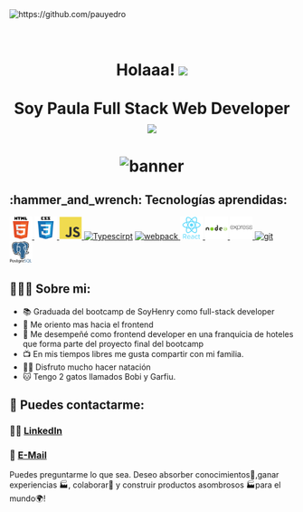 
 <img src="https://komarev.com/ghpvc/?username=AgosGavilan" alt="https://github.com/pauyedro" />
<h1 align="center">
 <abc>
  <br>Holaaa! <img src="https://media.giphy.com/media/mGcNjsfWAjY5AEZNw6/giphy.gif" width="60"><br>
  <br> Soy Paula Full Stack Web Developer <img src="https://media.giphy.com/media/WUlplcMpOCEmTGBtBW/giphy.gif" width="30"> <br>
  <br>
   <img src="https://www.canva.com/design/DAFRVqkAz0I/view?utm_content=DAFRVqkAz0I&utm_campaign=designshare&utm_medium=link&utm_source=publishsharelink" alt="banner" width="500">
   </abc>
</h1>
<h2 align="left">:hammer_and_wrench: Tecnologías aprendidas:</h2>
<p align="left">
    <a href="https://www.w3.org/html/" target="_blank"> <img src="https://raw.githubusercontent.com/devicons/devicon/master/icons/html5/html5-original-wordmark.svg" alt="html5" width="40" height="40"/> </a>
    <a href="https://www.w3schools.com/css/" target="_blank"> <img src="https://raw.githubusercontent.com/devicons/devicon/master/icons/css3/css3-original-wordmark.svg" alt="css3" width="40" height="40"/> </a>
  <a href="https://developer.mozilla.org/en-US/docs/Web/JavaScript" target="_blank"> <img src="https://raw.githubusercontent.com/devicons/devicon/master/icons/javascript/javascript-original.svg" alt="javascript" width="40" height="40"/> </a>
 <a href="https://www.typescriptlang.org/" target="_blank"><img alt="Typescirpt" height ="42px" src="https://raw.githubusercontent.com/rahul-jha98/github_readme_icons/main/language_and_tools/square/typescript/typescript.svg"></a> 
 <a href="https://webpack.js.org/" target="_blank"> <img src="https://www.vectorlogo.zone/logos/js_webpack/js_webpack-icon.svg" alt="webpack" width="40" height="40"/> </a>
<a href="https://reactjs.org/" target="_blank"> <img src="https://raw.githubusercontent.com/devicons/devicon/master/icons/react/react-original-wordmark.svg" alt="react" width="40" height="40"/> </a>
  <a href="https://nodejs.org" target="_blank"> <img src="https://raw.githubusercontent.com/devicons/devicon/master/icons/nodejs/nodejs-original-wordmark.svg" alt="nodejs" width="40" height="40"/> </a>
    <a href="https://expressjs.com" target="_blank"> <img src="https://raw.githubusercontent.com/devicons/devicon/master/icons/express/express-original-wordmark.svg" alt="express" width="40" height="40"/> </a>
  <a href="https://git-scm.com/" target="_blank"> <img src="https://www.vectorlogo.zone/logos/git-scm/git-scm-icon.svg" alt="git" width="40" height="40"/> </a>
 <img src="https://raw.githubusercontent.com/devicons/devicon/master/icons/postgresql/postgresql-original-wordmark.svg" width="40" height="40"/>
   </p>
   
   <h2 align="left">👨🏻‍💻 Sobre mi:</h2>
   
   - 📚 Graduada del bootcamp de SoyHenry como full-stack developer
   - 🎨 Me oriento mas hacia el frontend
   - 🛒 Me desempeñé como frontend developer en una franquicia de hoteles que forma parte del proyecto final del bootcamp
   - 📺 En mis tiempos libres me gusta compartir con mi familia.
   - 🤸‍♀️ Disfruto mucho hacer natación
   - 🐱 Tengo 2 gatos llamados Bobi y Garfiu.

<h2 align="left">💌 Puedes contactarme:</h2>

### 👩‍💻 [LinkedIn](https://www.linkedin.com/in/paula-yedro-200479222/)

### 📩 [E-Mail](mailto:pawyedro@gmail.com)

Puedes preguntarme lo que sea. Deseo absorber conocimientos🧠,ganar experiencias 🏭, colaborar🤝 y construir productos asombrosos 🏭para el mundo🌍!

